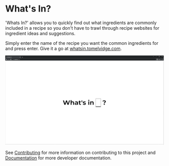 # What's In?

'Whats In?' allows you to quickly find out what ingredients are commonly included in a recipe so you don't have to trawl through recipe websites for ingredient ideas and suggestions.

Simply enter the name of the recipe you want the common ingredients for and press enter. Give it a go at [whatsin.tomelvidge.com](https://whatsin.tomelvidge.com).

![Example of using 'What's In?' to find ingredients for ramen and bolognese](docs/demo.gif)

See [Contributing](contributing.md) for more information on contributing to this project and [Documentation](docs/README.md) for more developer documentation.